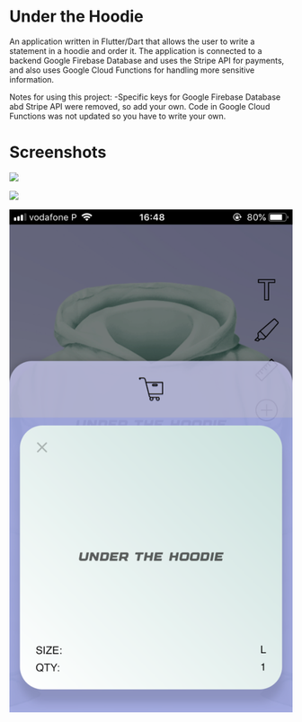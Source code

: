 # Under the Hoodie

An application written in Flutter/Dart that allows the user to write a statement in a hoodie and order it. The application is connected to a backend Google Firebase Database and uses the Stripe API for payments, and also uses Google Cloud Functions for handling more sensitive information.


Notes for using this project:
-Specific keys for Google Firebase Database abd Stripe API were removed, so add your own. Code in Google Cloud Functions was not updated so you have to write your own.


# Screenshots

![](images/image1.png)

![](images/image2.png)

![](images/image3.png)
